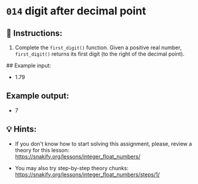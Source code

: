 # `014` digit after decimal point

## 📝 Instructions:

1. Complete the `first_digit()` function. Given a positive real number, `first_digit()` returns its first digit (to the right of the decimal point).

## Example input:

+ 1.79

## Example output:

+ 7

## 💡 Hints:

+ If you don't know how to start solving this assignment, please, review a theory for this lesson: https://snakify.org/lessons/integer_float_numbers/

+ You may also try step-by-step theory chunks: https://snakify.org/lessons/integer_float_numbers/steps/1/
